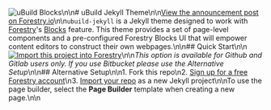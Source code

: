 ![uBuild Blocks](https://www.codeccoop.org/assets/images/keys.gif)\n\n# uBuild Jekyll Theme\n\n[View the announcement post on Forestry.io](https://forestry.io/blog/ubuild-a-new-theme-for-static-sites-using-blocks/#/)\n\n`ubuild-jekyll` is a Jekyll theme designed to work with [Forestry](https://forestry.io/)'s [Blocks](https://forestry.io/blog/blocks-give-your-editors-the-power-to-build-pages/) feature.  This theme provides a set of page-level components and a pre-configured Forestry Blocks UI that will empower content editors to construct their own webpages.\n\n## Quick Start\n\n[![Import this project into Forestry](https://assets.forestry.io/import-to-forestry.svg)](https://app.forestry.io/quick-start?repo=forestryio/ubuild-jekyll&provider=github&engine=jekyll)\n\n*This option is available for Github and Gitlab users only. If you use Bitbucket please use the Alternative Setup*\n\n## Alternative Setup\n\n1. Fork this repo\n2. [Sign up for a free Forestry account](https://app.forestry.io/signup)\n3. [Import your repo](https://forestry.io/docs/quickstart/setup-site/#import-site-from-repo) as a new Jekyll project\n\nTo use the page builder, select the **Page Builder** template when creating a new page.\n\n
